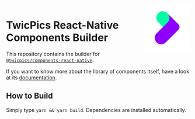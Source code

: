 <img align="right" width="25%" src="https://raw.githubusercontent.com/twicpics/components/main/logo.png">

# TwicPics React-Native Components Builder

This repository contains the builder for [`@twicpics/components-react-native`](https://www.npmjs.com/package/@twicpics/components-react-native).

If you want to know more about the library of components itself, have a look at its [documentation](./documentation).

## How to Build

Simply type `yarn && yarn build`. Dependencies are installed automatically.
